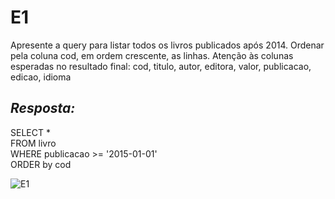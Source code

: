 # E1
Apresente a query para listar todos os livros publicados após 2014. Ordenar pela coluna cod, em ordem crescente, as linhas.  Atenção às colunas esperadas no resultado final: cod, titulo, autor, editora, valor, publicacao, edicao, idioma

## *Resposta:*
SELECT *<br>
FROM livro<br>
WHERE publicacao >= '2015-01-01'<br>
ORDER by cod


![E1](/Compass/Sprint_2/Evidencias/E1.png)